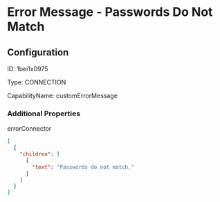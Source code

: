 # Error Message - Passwords Do Not Match
## Configuration
ID:  1bei1x0975

Type: CONNECTION 

CapabilityName: customErrorMessage






### Additional Properties
errorConnector
```json 
[
  {
    "children": [
      {
        "text": "Passwords do not match."
      }
    ]
  }
]
```




